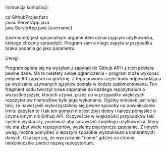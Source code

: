 Instrukcja kompilacji:

cd GithubProject\src  
javac ServerApp.java  
java ServerApp.java {username}  

{username} jest opcjonalnym argumentem oznaczającym użytkownika, którego chcemy sprawdzić. Program sam o niego zapyta w przypadku braku podania go jako parametru.

Uwagi.  

Program opiera się na wysyłaniu zapytań do Github API i z nich pobiera pewne dane. Ma to niestety swoje ograniczenia - program może wykonać jedynie 60 zapytań na godzinę.
Z tego powodu część kodu odpowiadająca za wypisanie używanych języków została w kodzie zakomentowana. Ten fragment kodu tworzył nowe zapytanie do każdego repozytorium o wszystkie języki, 
których używa, przez co w przypadku większych repozytoriów niemożliwe było jego wykonanie. Ogólny wniosek jest więc taki, że nawet jeśli wykorzystałoby się pewne sposoby na powiększenie
limitu zapytań to i tak ten pomysł nie jest zbyt dobry i należy pomyśleć o czymś innym niż Github API. Oczywiście w większości przypadków taki system wystarczy, ponieważ aby sprawdzić 
zwykłego użytkownika, który nie ma zbyt wiele repozytoriów, wyślemy pojedyncze zapytanie. Z innych uwag, można pomyśleć o lepszym sposobie wyszukiwania konkretnych danych. Okazuje się, 
że wyszukanie "name" gdzieś na stronie, niekoniecznie zwróci nazwę repozytorium. 
